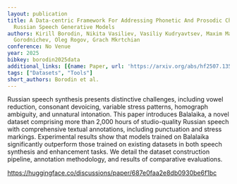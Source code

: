 ```yaml
---
layout: publication
title: A Data-centric Framework For Addressing Phonetic And Prosodic Challenges In
  Russian Speech Generative Models
authors: Kirill Borodin, Nikita Vasiliev, Vasiliy Kudryavtsev, Maxim Maslov, Mikhail
  Gorodnichev, Oleg Rogov, Grach Mkrtchian
conference: No Venue
year: 2025
bibkey: borodin2025data
additional_links: [{name: Paper, url: 'https://arxiv.org/abs/hf2507.13563'}]
tags: ["Datasets", "Tools"]
short_authors: Borodin et al.
---
```

Russian speech synthesis presents distinctive challenges, including vowel reduction, consonant devoicing, variable stress patterns, homograph ambiguity, and unnatural intonation. This paper introduces Balalaika, a novel dataset comprising more than 2,000 hours of studio-quality Russian speech with comprehensive textual annotations, including punctuation and stress markings. Experimental results show that models trained on Balalaika significantly outperform those trained on existing datasets in both speech synthesis and enhancement tasks. We detail the dataset construction pipeline, annotation methodology, and results of comparative evaluations.

https://huggingface.co/discussions/paper/687e0faa2e8db0930be6f1bc